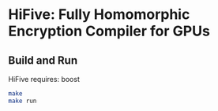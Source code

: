 # HiFive: Fully Homomorphic Encryption Compiler for GPUs

## Build and Run

HiFive requires: boost

```bash
make
make run
```